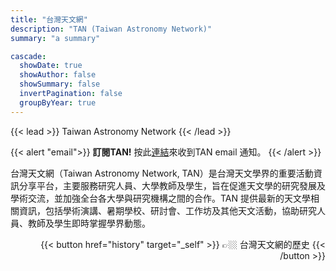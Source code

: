 ```yaml
---
title: "台灣天文網"
description: "TAN (Taiwan Astronomy Network)"
summary: "a summary"

cascade:
  showDate: true
  showAuthor: false
  showSummary: false
  invertPagination: false
  groupByYear: true
---
```


{{< lead >}}
Taiwan Astronomy Network
{{< /lead >}}


{{< alert "email">}}
**訂閱TAN!** 按此[連結](https://groups.google.com/u/3/a/asroc.org.tw/g/tan)來收到TAN email 通知。
{{< /alert >}}


台灣天文網（Taiwan Astronomy Network, TAN）是台灣天文學界的重要活動資訊分享平台，主要服務研究人員、大學教師及學生，旨在促進天文學的研究發展及學術交流，並加強全台各大學與研究機構之間的合作。TAN 提供最新的天文學相關資訊，包括學術演講、暑期學校、研討會、工作坊及其他天文活動，協助研究人員、教師及學生即時掌握學界動態。



<div style="text-align: right;">
{{< button href="history" target="_self" >}}
👉🏼 台灣天文網的歷史
{{< /button >}}
</div>